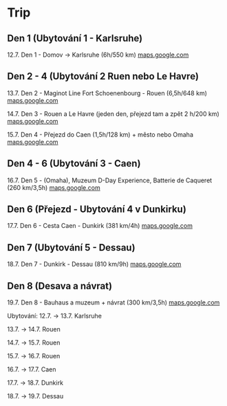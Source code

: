 # Trip
## Den 1 (Ubytování 1 - Karlsruhe)
12.7. Den 1 - Domov -> Karlsruhe (6h/550 km) [maps.google.com](https://maps.app.goo.gl/s3iRNBaW2Y9yqgW5A)

## Den 2 - 4 (Ubytování 2 Ruen nebo Le Havre)
13.7. Den 2 - Maginot Line Fort Schoenenbourg - Rouen (6,5h/648 km) [maps.google.com](https://maps.app.goo.gl/F5e2wz8ugSR9Xaxj9)

14.7. Den 3 - Rouen a Le Havre (jeden den, přejezd tam a zpět 2 h/200 km) [maps.google.com](https://maps.app.goo.gl/PUKQR82W9pbQmVDo9)

15.7. Den 4 - Přejezd do Caen (1,5h/128 km) + město nebo Omaha [maps.google.com](https://maps.app.goo.gl/J2Dtgj1tdCZRTK2x6)

## Den 4 - 6 (Ubytování 3 - Caen)
16.7. Den 5 - (Omaha), Muzeum D-Day Experience, Batterie de Caqueret (260 km/3,5h) [maps.google.com](https://maps.app.goo.gl/PxKLVRnRRQGuT4Uv8)

## Den 6 (Přejezd - Ubytování 4 v Dunkirku)
17.7. Den 6 - Cesta Caen - Dunkirk (381 km/4h) [maps.google.com](https://maps.app.goo.gl/V5ivdtamzwMbU94h6)

## Den 7 (Ubytování 5 - Dessau)
18.7. Den 7 - Dunkirk - Dessau (810 km/9h) [maps.google.com](https://maps.app.goo.gl/GuRWXBprQpsgjJqV6)

## Den 8 (Desava a návrat)
19.7. Den 8 - Bauhaus a muzeum + návrat (300 km/3,5h) [maps.google.com](https://maps.app.goo.gl/HwyooPE5BG3V69m1A)


Ubytování:
12.7. → 13.7.	Karlsruhe

13.7. → 14.7.	Rouen

14.7. → 15.7.	Rouen

15.7. → 16.7.	Rouen

16.7. → 17.7.	Caen

17.7. → 18.7.	Dunkirk

18.7. → 19.7.	Dessau
